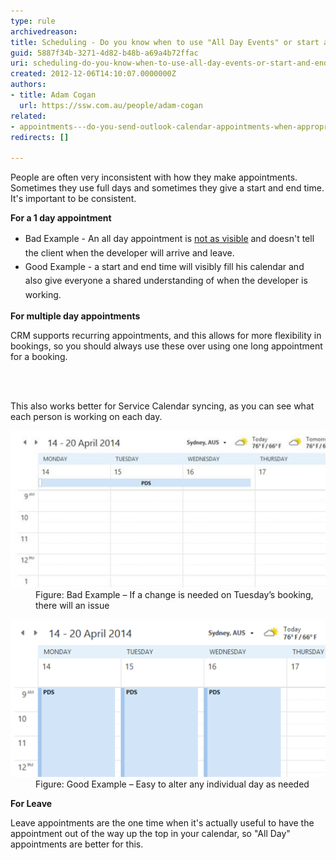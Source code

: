 ```yaml
---
type: rule
archivedreason: 
title: Scheduling - Do you know when to use "All Day Events" or start and end times with recurrence?
guid: 5887f34b-3271-4d82-b48b-a69a4b72ffac
uri: scheduling-do-you-know-when-to-use-all-day-events-or-start-and-end-times-with-recurrence
created: 2012-12-06T14:10:07.0000000Z
authors:
- title: Adam Cogan
  url: https://ssw.com.au/people/adam-cogan
related:
- appointments---do-you-send-outlook-calendar-appointments-when-appropriate
redirects: []

---
```



<p>​People are often very inconsistent with how they make appointments. Sometimes they use full days and sometimes they give a start and end time. It's important to be consistent.</p><p><strong>​For a 1 day appointment</strong><br></p><ul><li><span style="line-height:1.6;">Bad Example - An all day appointment is <a href="/appointments-do-you-send-outlook-calendar-appointments-when-appropriate">not as visible</a>​​ and doesn't tell the client when the developer will arrive and leave. </span></li><li><span style="line-height:1.6;">Good Example - a start and end time will <span style="line-height:20.7999992370605px;">visibly </span><span style="line-height:20.7999992370605px;">fill his calendar and also </span>give everyone a shared understanding of when the developer is working.</span><br></li></ul><p></p><p><strong>For multiple day appointments</strong></p><p>CRM supports recurring appointments, and this allows for more flexibility in bookings, so you should always use these over using one long appointment for a booking.</p>
<br><excerpt class='endintro'></excerpt><br>
<p>This also works better for Service Calendar syncing, as you can see what each person is working on each day.</p><dl class="badImage"><dt> 
      <img src="recurring-appointment-bad.png" alt="Bad Example" />
   </dt><dd>Figure: Bad Example – If a change is needed on Tuesday’s booking, there will​ an issue</dd></dl><dl class="goodImage"><dt> 
      <img src="recurring-appointment-good.png" alt="Good Example" />
   </dt><dd>Figure: Good Example – Easy to alter any individual day as needed<br></dd></dl><p><strong>For Leave</strong></p><p>Leave appoi​ntments are the one time when it's actually useful to have the appointment out of the way up the top in your calendar, so "All Day" appointments are better for this.</p>


